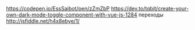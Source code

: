 https://codepen.io/EssSaibot/pen/zZmZbP
https://dev.to/tqbit/create-your-own-dark-mode-toggle-component-with-vue-js-1284
переходы
http://jsfiddle.net/h4x8ebye/1/